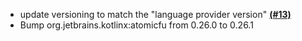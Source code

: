 - update versioning to match the "language provider version" [**(#13)**](https://github.com/btwonion/KotlinLangForge/pull/13)
- Bump org.jetbrains.kotlinx:atomicfu from 0.26.0 to 0.26.1
